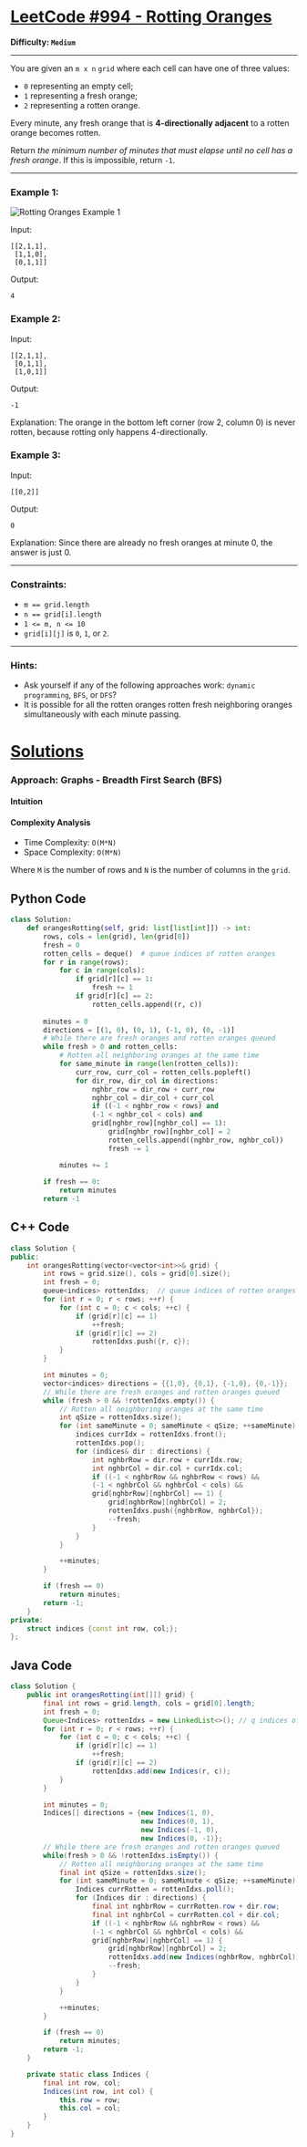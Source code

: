 # [LeetCode #994 - Rotting Oranges](https://leetcode.com/problems/rotting-oranges/)

**Difficulty: `Medium`**

---

You are given an `m x n` `grid` where each cell can have one of three values:

- `0` representing an empty cell;
- `1` representing a fresh orange;
- `2` representing a rotten orange.

Every minute, any fresh orange that is **4-directionally adjacent** to a rotten orange becomes rotten.

Return *the minimum number of minutes that must elapse until no cell has a fresh orange*. If this is impossible, return `-1`.

---

### Example 1:

![Rotting Oranges Example 1](oranges.png)

Input:
```
[[2,1,1],
 [1,1,0],
 [0,1,1]]
```
Output:
```
4
```

### Example 2:

Input:
```
[[2,1,1],
 [0,1,1],
 [1,0,1]]
```
Output:
```
-1
```
Explanation: The orange in the bottom left corner (row 2, column 0) is never rotten, because rotting only happens 4-directionally.

### Example 3:

Input:
```
[[0,2]]
```
Output:
```
0
```
Explanation: Since there are already no fresh oranges at minute 0, the answer is just 0.

---

### Constraints:

- `m == grid.length`
- `n == grid[i].length`
- `1 <= m, n <= 10`
- `grid[i][j]` is `0`, `1`, or `2`.

---

### Hints:
- Ask yourself if any of the following approaches work: `dynamic programming`, `BFS`, or `DFS`?
- It is possible for all the rotten oranges rotten fresh neighboring oranges simultaneously with each minute passing.

# [Solutions](https://github.com/Reddimus/LeetCode_Notes/tree/main/Graphs/Medium/LC_1091-Shortest_Path_in_Binary_Matrix)

### Approach: Graphs - Breadth First Search (BFS)

#### Intuition

#### Complexity Analysis
- Time Complexity: `O(M*N)`  
- Space Complexity: `O(M*N)`  

Where `M` is the number of rows and `N` is the number of columns in the `grid`.

## Python Code
```python
class Solution:
    def orangesRotting(self, grid: list[list[int]]) -> int:
        rows, cols = len(grid), len(grid[0])
        fresh = 0
        rotten_cells = deque()  # queue indices of rotten oranges
        for r in range(rows):
            for c in range(cols):
                if grid[r][c] == 1:
                    fresh += 1
                if grid[r][c] == 2:
                    rotten_cells.append((r, c))
        
        minutes = 0
        directions = [(1, 0), (0, 1), (-1, 0), (0, -1)]
        # While there are fresh oranges and rotten oranges queued
        while fresh > 0 and rotten_cells:
            # Rotten all neighboring oranges at the same time
            for same_minute in range(len(rotten_cells)):
                curr_row, curr_col = rotten_cells.popleft()
                for dir_row, dir_col in directions:
                    nghbr_row = dir_row + curr_row
                    nghbr_col = dir_col + curr_col
                    if ((-1 < nghbr_row < rows) and
                    (-1 < nghbr_col < cols) and
                    grid[nghbr_row][nghbr_col] == 1):
                        grid[nghbr_row][nghbr_col] = 2
                        rotten_cells.append((nghbr_row, nghbr_col))
                        fresh -= 1

            minutes += 1
        
        if fresh == 0:
            return minutes
        return -1
```

## C++ Code
```cpp
class Solution {
public:
    int orangesRotting(vector<vector<int>>& grid) {
        int rows = grid.size(), cols = grid[0].size();
        int fresh = 0;
        queue<indices> rottenIdxs;  // queue indices of rotten oranges
        for (int r = 0; r < rows; ++r) {
            for (int c = 0; c < cols; ++c) {
                if (grid[r][c] == 1) 
                    ++fresh;
                if (grid[r][c] == 2)
                    rottenIdxs.push({r, c});
            }
        }

        int minutes = 0;
        vector<indices> directions = {{1,0}, {0,1}, {-1,0}, {0,-1}};
        // While there are fresh oranges and rotten oranges queued
        while (fresh > 0 && !rottenIdxs.empty()) {
            // Rotten all neighboring oranges at the same time
            int qSize = rottenIdxs.size();
            for (int sameMinute = 0; sameMinute < qSize; ++sameMinute) {
                indices currIdx = rottenIdxs.front();
                rottenIdxs.pop();
                for (indices& dir : directions) {
                    int nghbrRow = dir.row + currIdx.row;
                    int nghbrCol = dir.col + currIdx.col;
                    if ((-1 < nghbrRow && nghbrRow < rows) &&
                    (-1 < nghbrCol && nghbrCol < cols) &&
                    grid[nghbrRow][nghbrCol] == 1) {
                        grid[nghbrRow][nghbrCol] = 2;
                        rottenIdxs.push({nghbrRow, nghbrCol});
                        --fresh;
                    }
                }
            }

            ++minutes;
        }

        if (fresh == 0)
            return minutes;
        return -1;
    }
private:
    struct indices {const int row, col;};
};
```

## Java Code
```java
class Solution {
    public int orangesRotting(int[][] grid) {
        final int rows = grid.length, cols = grid[0].length;
        int fresh = 0;
        Queue<Indices> rottenIdxs = new LinkedList<>(); // q indices of rotten oranges
        for (int r = 0; r < rows; ++r) {
            for (int c = 0; c < cols; ++c) {
                if (grid[r][c] == 1)
                    ++fresh;
                if (grid[r][c] == 2)
                    rottenIdxs.add(new Indices(r, c));
            }
        }

        int minutes = 0;
        Indices[] directions = {new Indices(1, 0),
                                new Indices(0, 1),
                                new Indices(-1, 0),
                                new Indices(0, -1)};
        // While there are fresh oranges and rotten oranges queued
        while(fresh > 0 && !rottenIdxs.isEmpty()) {
            // Rotten all neighboring oranges at the same time
            final int qSize = rottenIdxs.size();
            for (int sameMinute = 0; sameMinute < qSize; ++sameMinute) {
                Indices currRotten = rottenIdxs.poll();
                for (Indices dir : directions) {
                    final int nghbrRow = currRotten.row + dir.row;
                    final int nghbrCol = currRotten.col + dir.col;
                    if ((-1 < nghbrRow && nghbrRow < rows) &&
                    (-1 < nghbrCol && nghbrCol < cols) &&
                    grid[nghbrRow][nghbrCol] == 1) {
                        grid[nghbrRow][nghbrCol] = 2;
                        rottenIdxs.add(new Indices(nghbrRow, nghbrCol));
                        --fresh;
                    }
                }
            }

            ++minutes;
        }

        if (fresh == 0)
            return minutes;
        return -1;
    }

    private static class Indices {
        final int row, col;
        Indices(int row, int col) {
            this.row = row;
            this.col = col;
        }
    }
}
```
